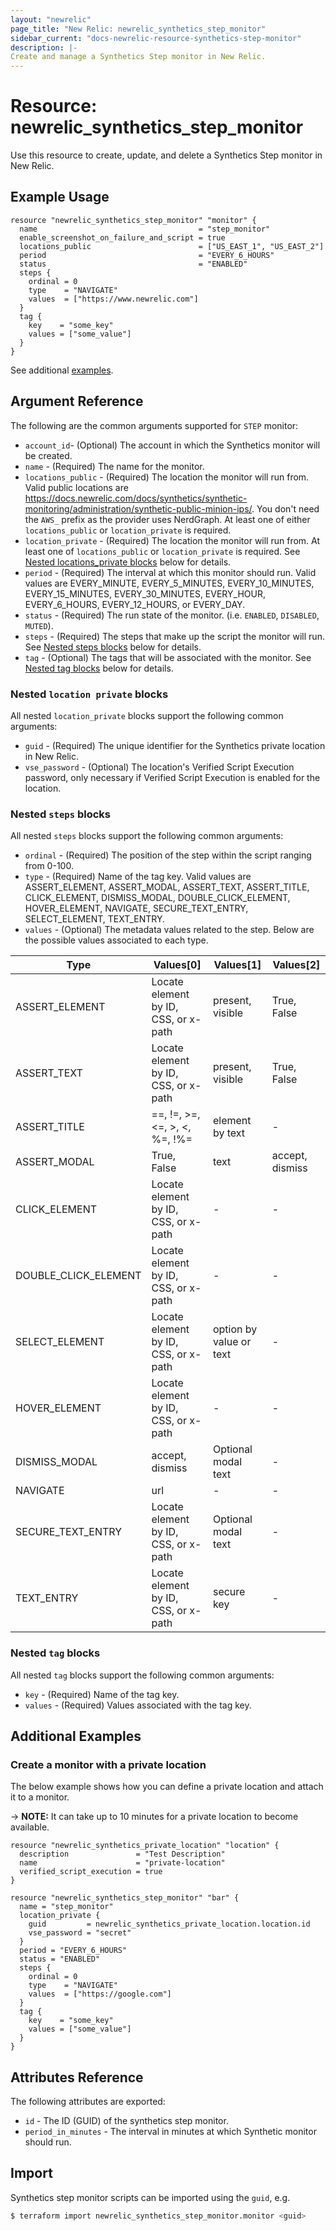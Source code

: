 ```yaml
---
layout: "newrelic"
page_title: "New Relic: newrelic_synthetics_step_monitor"
sidebar_current: "docs-newrelic-resource-synthetics-step-monitor"
description: |-
Create and manage a Synthetics Step monitor in New Relic.
---
```


# Resource: newrelic\_synthetics\_step\_monitor

Use this resource to create, update, and delete a Synthetics Step monitor in New Relic.

## Example Usage

```hcl
resource "newrelic_synthetics_step_monitor" "monitor" {
  name                                    = "step_monitor"
  enable_screenshot_on_failure_and_script = true
  locations_public                        = ["US_EAST_1", "US_EAST_2"]
  period                                  = "EVERY_6_HOURS"
  status                                  = "ENABLED"
  steps {
    ordinal = 0
    type    = "NAVIGATE"
    values  = ["https://www.newrelic.com"]
  }
  tag {
    key    = "some_key"
    values = ["some_value"]
  }
}
```
See additional [examples](#additional-examples).

## Argument Reference

The following are the common arguments supported for `STEP` monitor:

* `account_id`- (Optional) The account in which the Synthetics monitor will be created.
* `name` - (Required) The name for the monitor.
* `locations_public` - (Required) The location the monitor will run from. Valid public locations are https://docs.newrelic.com/docs/synthetics/synthetic-monitoring/administration/synthetic-public-minion-ips/. You don't need the `AWS_` prefix as the provider uses NerdGraph. At least one of either `locations_public` or `location_private` is required.
* `location_private` - (Required) The location the monitor will run from. At least one of `locations_public` or `location_private` is required. See [Nested locations_private blocks](#nested-locations-private-blocks) below for details.
* `period` - (Required) The interval at which this monitor should run. Valid values are EVERY_MINUTE, EVERY_5_MINUTES, EVERY_10_MINUTES, EVERY_15_MINUTES, EVERY_30_MINUTES, EVERY_HOUR, EVERY_6_HOURS, EVERY_12_HOURS, or EVERY_DAY.
* `status` - (Required) The run state of the monitor. (i.e. `ENABLED`, `DISABLED`, `MUTED`).
* `steps` - (Required) The steps that make up the script the monitor will run. See [Nested steps blocks](#nested-steps-blocks) below for details.
* `tag` - (Optional) The tags that will be associated with the monitor. See [Nested tag blocks](#nested-tag-blocks) below for details.

### Nested `location private` blocks

All nested `location_private` blocks support the following common arguments:

* `guid` - (Required) The unique identifier for the Synthetics private location in New Relic.
* `vse_password` - (Optional) The location's Verified Script Execution password, only necessary if Verified Script Execution is enabled for the location.

### Nested `steps` blocks

All nested `steps` blocks support the following common arguments:

* `ordinal` - (Required) The position of the step within the script ranging from 0-100.
* `type` - (Required) Name of the tag key. Valid values are ASSERT_ELEMENT, ASSERT_MODAL, ASSERT_TEXT, ASSERT_TITLE, CLICK_ELEMENT, DISMISS_MODAL, DOUBLE_CLICK_ELEMENT, HOVER_ELEMENT, NAVIGATE, SECURE_TEXT_ENTRY, SELECT_ELEMENT, TEXT_ENTRY.
* `values` - (Optional) The metadata values related to the step. Below are the possible values associated to each type.

| Type                 | Values[0]                            | Values[1]               | Values[2]       |
|----------------------|--------------------------------------|-------------------------|-----------------|
| ASSERT_ELEMENT       | Locate element by ID, CSS, or x-path | present, visible        | True, False     |
| ASSERT_TEXT          | Locate element by ID, CSS, or x-path | present, visible        | True, False     |
| ASSERT_TITLE         | ==, !=, >=, <=, >, <, %=, !%=        | element by text         | -               |
| ASSERT_MODAL         | True, False                          | text                    | accept, dismiss |
| CLICK_ELEMENT        | Locate element by ID, CSS, or x-path | -                       | -               |
| DOUBLE_CLICK_ELEMENT | Locate element by ID, CSS, or x-path | -                       | -               |
| SELECT_ELEMENT       | Locate element by ID, CSS, or x-path | option by value or text | -               |
| HOVER_ELEMENT        | Locate element by ID, CSS, or x-path | -                       | -               |
| DISMISS_MODAL        | accept, dismiss                      | Optional modal text     | -               |
| NAVIGATE             | url                                  | -                       | -               |
| SECURE_TEXT_ENTRY    | Locate element by ID, CSS, or x-path | Optional modal text     | -               |
| TEXT_ENTRY           | Locate element by ID, CSS, or x-path | secure key              | -               |


### Nested `tag` blocks

All nested `tag` blocks support the following common arguments:

* `key` - (Required) Name of the tag key.
* `values` - (Required) Values associated with the tag key.

## Additional Examples

### Create a monitor with a private location

The below example shows how you can define a private location and attach it to a monitor.

-> **NOTE:** It can take up to 10 minutes for a private location to become available.

```hcl
resource "newrelic_synthetics_private_location" "location" {
  description               = "Test Description"
  name                      = "private-location"
  verified_script_execution = true
}

resource "newrelic_synthetics_step_monitor" "bar" {
  name = "step_monitor"
  location_private {
    guid         = newrelic_synthetics_private_location.location.id
    vse_password = "secret"
  }
  period = "EVERY_6_HOURS"
  status = "ENABLED"
  steps {
    ordinal = 0
    type    = "NAVIGATE"
    values  = ["https://google.com"]
  }
  tag {
    key    = "some_key"
    values = ["some_value"]
  }
}
```
## Attributes Reference

The following attributes are exported:

* `id` - The ID (GUID) of the synthetics step monitor.
* `period_in_minutes` - The interval in minutes at which Synthetic monitor should run.

## Import

Synthetics step monitor scripts can be imported using the `guid`, e.g.

```bash
$ terraform import newrelic_synthetics_step_monitor.monitor <guid>
```
